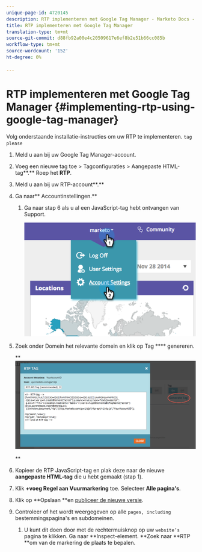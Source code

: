 ```yaml
---
unique-page-id: 4720145
description: RTP implementeren met Google Tag Manager - Marketo Docs - Productdocumentatie
title: RTP implementeren met Google Tag Manager
translation-type: tm+mt
source-git-commit: d88fb92a00e4c20509617e6ef8b2e51b66cc085b
workflow-type: tm+mt
source-wordcount: '152'
ht-degree: 0%

---
```



# RTP implementeren met Google Tag Manager {#implementing-rtp-using-google-tag-manager}

Volg onderstaande installatie-instructies om uw RTP te implementeren. `tag please`

1. Meld u aan bij uw Google Tag Manager-account.

1. Voeg een nieuwe tag toe > Tagconfiguraties > Aangepaste HTML-tag**.** Roep het **RTP**.

1. Meld u aan bij uw RTP-account**.**

1. Ga naar** Accountinstellingen.**

   1. Ga naar stap 6 als u al een JavaScript-tag hebt ontvangen van Support.

      ![](assets/image2014-11-30-15-3a19-3a21.png)

1. Zoek onder Domein het relevante domein en klik op Tag **** genereren.

   ** ![](assets/image2014-11-30-15-3a20-3a17.png)

   **

1. Kopieer de RTP JavaScript-tag en plak deze naar de nieuwe **aangepaste HTML-tag** die u hebt gemaakt (stap 1).

1. Klik **+voeg Regel aan Vuurmarkering** toe. Selecteer **Alle pagina&#39;s**.

1. Klik op **Opslaan **en [publiceer de nieuwe versie](https://support.google.com/tagmanager/answer/2699097?hl=en).

1. Controleer of het wordt weergegeven op alle `pages, including` bestemmingspagina&#39;s en subdomeinen.

   1. U kunt dit doen door met de rechtermuisknop op uw `website’s` pagina te klikken. Ga naar **Inspect-element. **Zoek naar **RTP **om van de markering de plaats te bepalen.

